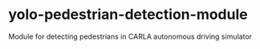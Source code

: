 # yolo-pedestrian-detection-module
Module for detecting pedestrians in CARLA autonomous driving simulator
